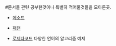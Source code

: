 #문서들
  관련 공부한것이나 특별히 적어둘것들을 모아둔곳.
  - [메소드](/Algorithm/Method.md)
  - [패턴](/Inerpreter/JavaScript%26DOM/Pattern.md)

  - [로제타코드](https://rosettacode.org/) 다양한 언어의 알고리즘 예제
